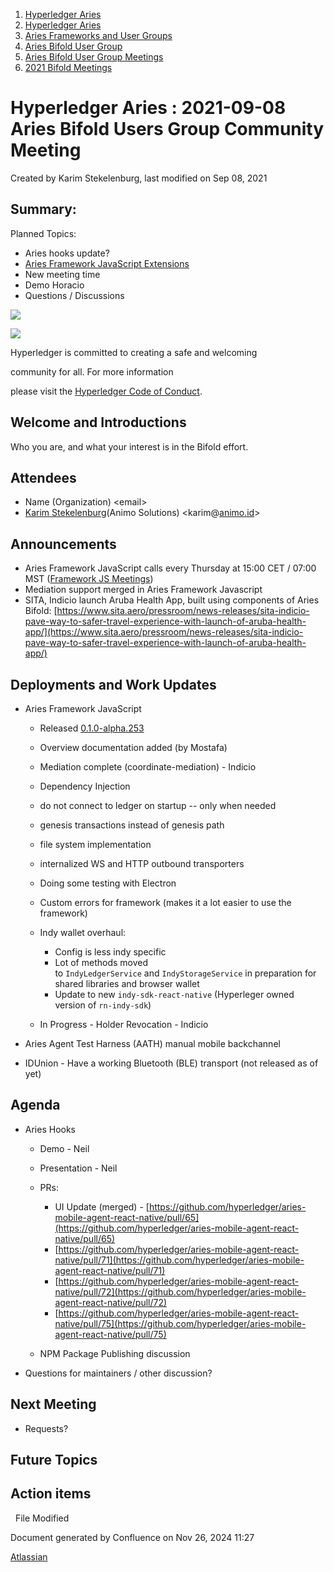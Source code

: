 1. [Hyperledger Aries](index.html)
2. [Hyperledger Aries](Hyperledger-Aries_18481154.html)
3. [Aries Frameworks and User Groups](Aries-Frameworks-and-User-Groups_18481290.html)
4. [Aries Bifold User Group](Aries-Bifold-User-Group_18490719.html)
5. [Aries Bifold User Group Meetings](Aries-Bifold-User-Group-Meetings_18490725.html)
6. [2021 Bifold Meetings](2021-Bifold-Meetings_18514782.html)

# Hyperledger Aries : 2021-09-08 Aries Bifold Users Group Community Meeting

Created by Karim Stekelenburg, last modified on Sep 08, 2021

## Summary:

Planned Topics:

- Aries hooks update?
- [Aries Framework JavaScript Extensions](https://github.com/hyperledger/aries-framework-javascript-ext)
- New meeting time
- Demo Horacio
- Questions / Discussions

![](https://wiki.hyperledger.org/download/attachments/29034696/Antitrustnotice.png?version=1&modificationDate=1581695654000&api=v2)

![](https://wiki.hyperledger.org/download/attachments/2392771/welcome.png?version=2&modificationDate=1572450107000&api=v2)

Hyperledger is committed to creating a safe and welcoming

community for all. For more information

please visit the [Hyperledger Code of Conduct](https://lf-hyperledger.atlassian.net/wiki/display/HYP/Hyperledger+Code+of+Conduct).

## Welcome and Introductions

Who you are, and what your interest is in the Bifold effort.

## Attendees

- Name (Organization) &lt;email&gt;
- [Karim Stekelenburg](https://lf-hyperledger.atlassian.net/wiki/people/712020:c1a35915-1263-4367-b8e3-59469f567436?ref=confluence)(Animo Solutions) &lt;karim@[animo.id](http://animo.id)&gt;

## Announcements

- Aries Framework JavaScript calls every Thursday at 15:00 CET / 07:00 MST ([Framework JS Meetings](Framework-JS-Meetings_18482467.html))
- Mediation support merged in Aries Framework Javascript
- SITA, Indicio launch Aruba Health App, built using components of Aries Bifold: [https://www.sita.aero/pressroom/news-releases/sita-indicio-pave-way-to-safer-travel-experience-with-launch-of-aruba-health-app/](https://www.sita.aero/pressroom/news-releases/sita-indicio-pave-way-to-safer-travel-experience-with-launch-of-aruba-health-app/)

## Deployments and Work Updates

- Aries Framework JavaScript
  
  - Released [0.1.0-alpha.253](https://www.npmjs.com/package/@aries-framework/core)
  - Overview documentation added (by Mostafa)
  - Mediation complete (coordinate-mediation) - Indicio
  - Dependency Injection
  - do not connect to ledger on startup -- only when needed
  - genesis transactions instead of genesis path
  - file system implementation
  - internalized WS and HTTP outbound transporters
  - Doing some testing with Electron
  - Custom errors for framework (makes it a lot easier to use the framework)
  - Indy wallet overhaul:
    
    - Config is less indy specific
    - Lot of methods moved to `IndyLedgerService` and `IndyStorageService` in preparation for shared libraries and browser wallet
    - Update to new `indy-sdk-react-native` (Hyperleger owned version of `rn-indy-sdk`)
  - In Progress - Holder Revocation - Indicio
- Aries Agent Test Harness (AATH) manual mobile backchannel
- IDUnion - Have a working Bluetooth (BLE) transport (not released as of yet)

## Agenda

- Aries Hooks
  
  - Demo - Neil
  - Presentation - Neil
  - PRs:
    
    - UI Update (merged) - [https://github.com/hyperledger/aries-mobile-agent-react-native/pull/65](https://github.com/hyperledger/aries-mobile-agent-react-native/pull/65)
    - [https://github.com/hyperledger/aries-mobile-agent-react-native/pull/71](https://github.com/hyperledger/aries-mobile-agent-react-native/pull/71)
    - [https://github.com/hyperledger/aries-mobile-agent-react-native/pull/72](https://github.com/hyperledger/aries-mobile-agent-react-native/pull/72)
    - [https://github.com/hyperledger/aries-mobile-agent-react-native/pull/75](https://github.com/hyperledger/aries-mobile-agent-react-native/pull/75)
  - NPM Package Publishing discussion
- Questions for maintainers / other discussion?

## Next Meeting

- Requests?

## Future Topics

## Action items

  File Modified

Document generated by Confluence on Nov 26, 2024 11:27

[Atlassian](http://www.atlassian.com/)
